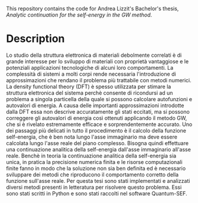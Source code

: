 This repository contains the code for Andrea Lizzit's Bachelor's thesis, _Analytic continuation for the self-energy in the GW method_.

# Description
Lo studio della struttura elettronica di materiali debolmente correlati è di grande interesse per lo sviluppo di materiali con proprietà vantaggiose e le potenziali applicazioni tecnologiche di alcuni loro comportamenti. La complessità di sistemi a molti corpi rende necessaria l'introduzione di approssimazioni che rendano il problema più trattabile con metodi numerici. La density functional theory (DFT) è spesso utilizzata per stimare la struttura elettronica del sistema perchè consente di ricondursi ad un problema a singola particella della quale si possono calcolare autofunzioni e autovalori di energia. A causa delle importanti approssimazioni introdotte dalla DFT essa non descrive accuratamente gli stati eccitati, ma si possono correggere gli autovalori di energia così ottenuti applicando il metodo GW, che si è rivelato estremamente efficace e sorprendentemente accurato. Uno dei passaggi più delicati in tutto il procedimento è il calcolo della funzione self-energia, che è ben nota lungo l'asse immaginario ma deve essere calcolata lungo l'asse reale del piano complesso. Bisogna quindi effettuare una continuazione analitica della self-energia dall'asse immaginario all'asse reale. Benchè in teoria la continuazione analitica della self-energia sia unica, in pratica la precisione numerica finita e le risorse computazionali finite fanno in modo che la soluzione non sia ben definita ed è necessario sviluppare dei metodi che riproducono il comportamento corretto della funzione sull'asse reale. Per questa tesi sono stati implementati e analizzati diversi metodi presenti in letteratura per risolvere questo problema. Essi sono stati scritti in Python e sono stati raccolti nel software Quantum-SEF.